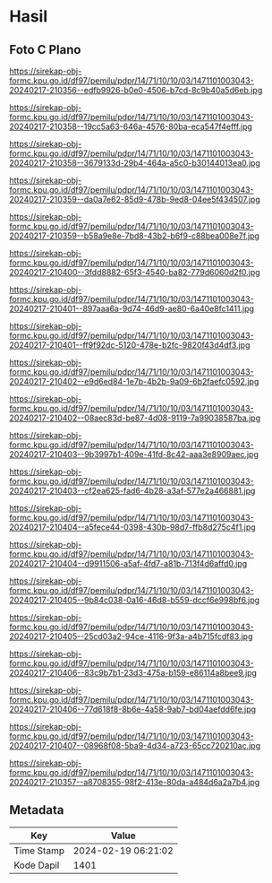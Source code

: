 # Hasil

## Foto C Plano

https://sirekap-obj-formc.kpu.go.id/df97/pemilu/pdpr/14/71/10/10/03/1471101003043-20240217-210356--edfb9926-b0e0-4506-b7cd-8c9b40a5d6eb.jpg

https://sirekap-obj-formc.kpu.go.id/df97/pemilu/pdpr/14/71/10/10/03/1471101003043-20240217-210358--19cc5a63-646a-4576-80ba-eca547f4efff.jpg

https://sirekap-obj-formc.kpu.go.id/df97/pemilu/pdpr/14/71/10/10/03/1471101003043-20240217-210358--3679133d-29b4-464a-a5c0-b30144013ea0.jpg

https://sirekap-obj-formc.kpu.go.id/df97/pemilu/pdpr/14/71/10/10/03/1471101003043-20240217-210359--da0a7e62-85d9-478b-9ed8-04ee5f434507.jpg

https://sirekap-obj-formc.kpu.go.id/df97/pemilu/pdpr/14/71/10/10/03/1471101003043-20240217-210359--b58a9e8e-7bd8-43b2-b6f9-c88bea008e7f.jpg

https://sirekap-obj-formc.kpu.go.id/df97/pemilu/pdpr/14/71/10/10/03/1471101003043-20240217-210400--3fdd8882-65f3-4540-ba82-779d6060d2f0.jpg

https://sirekap-obj-formc.kpu.go.id/df97/pemilu/pdpr/14/71/10/10/03/1471101003043-20240217-210401--897aaa6a-9d74-46d9-ae80-6a40e8fc1411.jpg

https://sirekap-obj-formc.kpu.go.id/df97/pemilu/pdpr/14/71/10/10/03/1471101003043-20240217-210401--ff9f92dc-5120-478e-b2fc-9820f43d4df3.jpg

https://sirekap-obj-formc.kpu.go.id/df97/pemilu/pdpr/14/71/10/10/03/1471101003043-20240217-210402--e9d6ed84-1e7b-4b2b-9a09-6b2faefc0592.jpg

https://sirekap-obj-formc.kpu.go.id/df97/pemilu/pdpr/14/71/10/10/03/1471101003043-20240217-210402--08aec83d-be87-4d08-9119-7a99038587ba.jpg

https://sirekap-obj-formc.kpu.go.id/df97/pemilu/pdpr/14/71/10/10/03/1471101003043-20240217-210403--9b3997b1-409e-41fd-8c42-aaa3e8909aec.jpg

https://sirekap-obj-formc.kpu.go.id/df97/pemilu/pdpr/14/71/10/10/03/1471101003043-20240217-210403--cf2ea625-fad6-4b28-a3af-577e2a466881.jpg

https://sirekap-obj-formc.kpu.go.id/df97/pemilu/pdpr/14/71/10/10/03/1471101003043-20240217-210404--a5fece44-0398-430b-98d7-ffb8d275c4f1.jpg

https://sirekap-obj-formc.kpu.go.id/df97/pemilu/pdpr/14/71/10/10/03/1471101003043-20240217-210404--d9911506-a5af-4fd7-a81b-713f4d6affd0.jpg

https://sirekap-obj-formc.kpu.go.id/df97/pemilu/pdpr/14/71/10/10/03/1471101003043-20240217-210405--9b84c038-0a16-46d8-b559-dccf6e998bf6.jpg

https://sirekap-obj-formc.kpu.go.id/df97/pemilu/pdpr/14/71/10/10/03/1471101003043-20240217-210405--25cd03a2-94ce-4116-9f3a-a4b715fcdf83.jpg

https://sirekap-obj-formc.kpu.go.id/df97/pemilu/pdpr/14/71/10/10/03/1471101003043-20240217-210406--83c9b7b1-23d3-475a-b159-e86114a8bee9.jpg

https://sirekap-obj-formc.kpu.go.id/df97/pemilu/pdpr/14/71/10/10/03/1471101003043-20240217-210406--77d618f8-8b6e-4a58-9ab7-bd04aefdd6fe.jpg

https://sirekap-obj-formc.kpu.go.id/df97/pemilu/pdpr/14/71/10/10/03/1471101003043-20240217-210407--08968f08-5ba9-4d34-a723-65cc720210ac.jpg

https://sirekap-obj-formc.kpu.go.id/df97/pemilu/pdpr/14/71/10/10/03/1471101003043-20240217-210357--a8708355-98f2-413e-80da-a484d6a2a7b4.jpg


## Metadata

| Key        | Value               |
| ---------- | ------------------- |
| Time Stamp | 2024-02-19 06:21:02 |
| Kode Dapil | 1401                |



